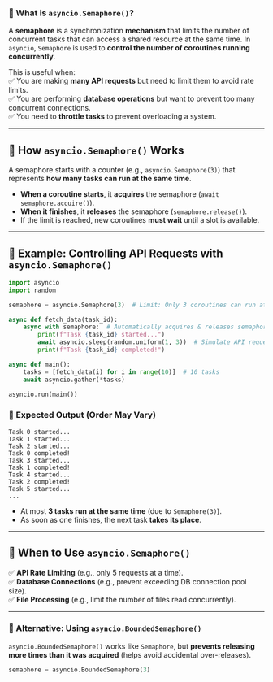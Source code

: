 ### **🔹 What is `asyncio.Semaphore()`?**  
A **semaphore** is a synchronization **mechanism** that limits the number of concurrent tasks that can access a shared resource at the same time. In `asyncio`, `Semaphore` is used to **control the number of coroutines running concurrently**.  

This is useful when:  
✅ You are making **many API requests** but need to limit them to avoid rate limits.  
✅ You are performing **database operations** but want to prevent too many concurrent connections.  
✅ You need to **throttle tasks** to prevent overloading a system.

---

## **🔹 How `asyncio.Semaphore()` Works**
A semaphore starts with a counter (e.g., `asyncio.Semaphore(3)`) that represents **how many tasks can run at the same time**.  
- **When a coroutine starts**, it **acquires** the semaphore (`await semaphore.acquire()`).  
- **When it finishes**, it **releases** the semaphore (`semaphore.release()`).  
- If the limit is reached, new coroutines **must wait** until a slot is available.

---

## **🔹 Example: Controlling API Requests with `asyncio.Semaphore()`**
```python
import asyncio
import random

semaphore = asyncio.Semaphore(3)  # Limit: Only 3 coroutines can run at once

async def fetch_data(task_id):
    async with semaphore:  # Automatically acquires & releases semaphore
        print(f"Task {task_id} started...")
        await asyncio.sleep(random.uniform(1, 3))  # Simulate API request
        print(f"Task {task_id} completed!")

async def main():
    tasks = [fetch_data(i) for i in range(10)]  # 10 tasks
    await asyncio.gather(*tasks)

asyncio.run(main())
```

### **🔹 Expected Output (Order May Vary)**
```
Task 0 started...
Task 1 started...
Task 2 started...
Task 0 completed!
Task 3 started...
Task 1 completed!
Task 4 started...
Task 2 completed!
Task 5 started...
...
```
- At most **3 tasks run at the same time** (due to `Semaphore(3)`).
- As soon as one finishes, the next task **takes its place**.

---

## **🔹 When to Use `asyncio.Semaphore()`**
✅ **API Rate Limiting** (e.g., only 5 requests at a time).  
✅ **Database Connections** (e.g., prevent exceeding DB connection pool size).  
✅ **File Processing** (e.g., limit the number of files read concurrently).  

---

### **🔹 Alternative: Using `asyncio.BoundedSemaphore()`**
`asyncio.BoundedSemaphore()` works like `Semaphore`, but **prevents releasing more times than it was acquired** (helps avoid accidental over-releases).

```python
semaphore = asyncio.BoundedSemaphore(3)
```
